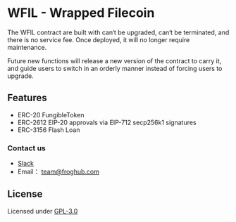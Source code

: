 # WFIL - Wrapped Filecoin


The WFIL contract are built with can‘t be upgraded, can‘t be terminated, and there is no service fee. Once deployed, it will no longer require maintenance.

Future new functions will release a new version of the contract to carry it, and guide users to switch in an orderly manner instead of forcing users to upgrade.

## Features

* ERC-20 FungibleToken
* ERC-2612 EIP-20 approvals via EIP-712 secp256k1 signatures
* ERC-3156 Flash Loan 

### Contact us

- [Slack](https://froghub.slack.com/) 
- Email：  team@froghub.com


## License

Licensed under [GPL-3.0](https://github.com/froghub-io/WFIL/blob/main/LICENSE)